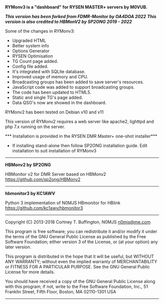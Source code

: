 **RYMonv3 is a "dashboard" for RYSEN MASTER+ servers by M0VUB.**

***This version has been forked from FDMR-Monitor by OA4DOA 2022***
***This version is also credited to HBMonV2 by SP2ONG 2019 - 2022***

Some of the changes in RYMonv3:
- Upgraded HTML
- Better system info
- Options Generator
- RYSEN Optimisation
- TG Count page added.
- Config file added.
- It's integrated with SQLite database.
- Improved usage of memory and CPU.
- Broadcasting groups has been added to save server's resources.
- JavaScript code was added to support broadcasting groups.
- The code has been updated to HTML5.
- Static and single TG's page added.
- Data QSO's now are showed in the dashboard.

RYMonv2 has been tested on Debian v10 and v11

This version of RYMonv2 requires a web server like apache2, lighttpd and 
php 7.x running on the server.

*** Installation is provided in the RYSEN DMR Master+ one-shot installer***

- If installing stand-alone then follow SP2ONG installation guide. Edit installation to suit installation of RYMonv3 


---

**HBMonv2 by SP2ONG**

HBMonitor v2 for DMR Server based on HBMonv2 https://github.com/sp2ong/HBMonv2 

---

**hbmonitor3 by KC1AWV**

Python 3 implementation of N0MJS HBmonitor for HBlink https://github.com/kc1awv/hbmonitor3 

---

Copyright (C) 2013-2018  Cortney T. Buffington, N0MJS <n0mjs@me.com>

This program is free software; you can redistribute it and/or modify it under the terms of the GNU General Public License as published by the Free Software Foundation; either version 3 of 
the License, or (at your option) any later version.

This program is distributed in the hope that it will be useful, but WITHOUT ANY WARRANTY; without even the implied warranty of MERCHANTABILITY or FITNESS FOR A PARTICULAR PURPOSE. See the 
GNU General Public License for more details.

You should have received a copy of the GNU General Public License along with this program; if not, write to the Free Software Foundation, Inc., 51 Franklin Street, Fifth Floor, Boston, MA 
02110-1301  USA

---
